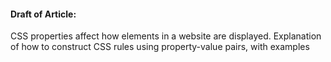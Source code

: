 #### Draft of Article:
<!-- Please add your working draft below in GitHub-flavored Markdown -->
CSS properties affect how elements in a website are displayed. Explanation of how to construct CSS rules using property-value pairs, with examples
